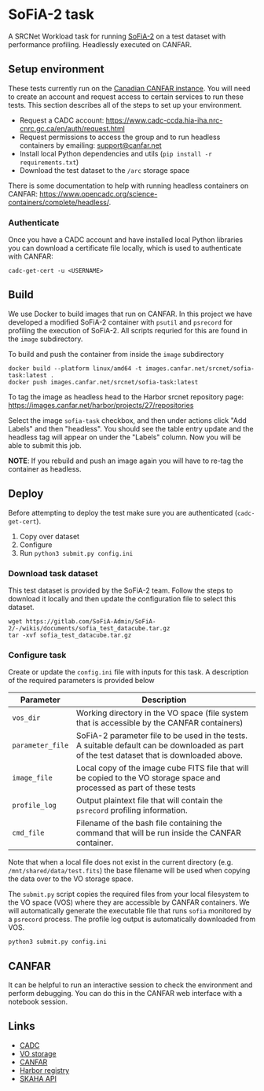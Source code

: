# SoFiA-2 task

A SRCNet Workload task for running [SoFiA-2](https://gitlab.com/SoFiA-Admin/SoFiA-2) on a test dataset with performance profiling. Headlessly executed on CANFAR.

## Setup environment

These tests currently run on the [Canadian CANFAR instance](https://www.canfar.net/en/). You will need to create an account and request access to certain services to run these tests. This section describes all of the steps to set up your environment.

* Request a CADC account: https://www.cadc-ccda.hia-iha.nrc-cnrc.gc.ca/en/auth/request.html
* Request permissions to access the group and to run headless containers by emailing: support@canfar.net
* Install local Python dependencies and utils (`pip install -r requirements.txt`)
* Download the test dataset to the `/arc` storage space

There is some documentation to help with running headless containers on CANFAR: https://www.opencadc.org/science-containers/complete/headless/.

### Authenticate

Once you have a CADC account and have installed local Python libraries you can download a certificate file locally, which is used to authenticate with CANFAR:

```
cadc-get-cert -u <USERNAME>
```

## Build

We use Docker to build images that run on CANFAR. In this project we have developed a modified SoFiA-2 container with `psutil` and `psrecord` for profiling the execution of SoFiA-2. All scripts requried for this are found in the `image` subdirectory.

To build and push the container from inside the `image` subdirectory

```
docker build --platform linux/amd64 -t images.canfar.net/srcnet/sofia-task:latest .
docker push images.canfar.net/srcnet/sofia-task:latest
```

To tag the image as headless head to the Harbor srcnet repository page: https://images.canfar.net/harbor/projects/27/repositories

Select the image `sofia-task` checkbox, and then under actions click "Add Labels" and then "headless". You should see the table entry update and the headless tag will appear on under the "Labels" column. Now you will be able to submit this job.

**NOTE**: If you rebuild and push an image again you will have to re-tag the container as headless.

## Deploy

Before attempting to deploy the test make sure you are authenticated (`cadc-get-cert`).

1. Copy over dataset
2. Configure
3. Run `python3 submit.py config.ini`

### Download task dataset

This test dataset is provided by the SoFiA-2 team. Follow the steps to download it locally and then update the configuration file to select this dataset.

```
wget https://gitlab.com/SoFiA-Admin/SoFiA-2/-/wikis/documents/sofia_test_datacube.tar.gz
tar -xvf sofia_test_datacube.tar.gz
```

### Configure task

Create or update the `config.ini` file with inputs for this task. A description of the required parameters is provided below

| Parameter | Description |
| --- | --- |
| `vos_dir` | Working directory in the VO space (file system that is accessible by the CANFAR containers) |
| `parameter_file` | SoFiA-2 parameter file to be used in the tests. A suitable default can be downloaded as part of the test dataset that is downloaded above. |
| `image_file` | Local copy of the image cube FITS file that will be copied to the VO storage space and processed as part of these tests |
| `profile_log` | Output plaintext file that will contain the `psrecord` profiling information. |
| `cmd_file` | Filename of the bash file containing the command that will be run inside the CANFAR container. |

Note that when a local file does not exist in the current directory (e.g. `/mnt/shared/data/test.fits`) the base filename will be used when copying the data over to the VO storage space.

The `submit.py` script copies the required files from your local filesystem to the VO space (VOS) where they are accessible by CANFAR containers. We will automatically generate the executable file that runs `sofia` monitored by a `psrecord` process. The profile log output is automatically downloaded from VOS.

```
python3 submit.py config.ini
```

## CANFAR

It can be helpful to run an interactive session to check the environment and perform debugging. You can do this in the CANFAR web interface with a notebook session.

## Links

* [CADC](https://www.cadc-ccda.hia-iha.nrc-cnrc.gc.ca/en/)
* [VO storage](https://www.canfar.net/en/docs/storage/)
* [CANFAR](https://www.canfar.net/en/)
* [Harbor registry](https://images.canfar.net/)
* [SKAHA API](https://ws-uv.canfar.net/skaha/)
